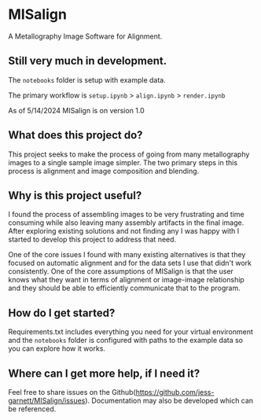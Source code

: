 # MISalign
A Metallography Image Software for Alignment.

## Still very much in development.
The `notebooks` folder is setup with example data.

The primary workflow is `setup.ipynb` > `align.ipynb` > `render.ipynb`

As of 5/14/2024 MISalign is on version 1.0

## What does this project do?
This project seeks to make the process of going from many metallography images to a single sample image simpler. The two primary steps in this process is alignment and image composition and blending.
## Why is this project useful?
I found the process of assembling images to be very frustrating and time consuming while also leaving many assembly artifacts in the final image. After exploring existing solutions and not finding any I was happy with I started to develop this project to address that need.

One of the core issues I found with many existing alternatives is that they focused on automatic alignment and for the data sets I use that didn't work consistently. One of the core assumptions of MISalign is that the user knows what they want in terms of alignment or image-image relationship and they should be able to efficiently communicate that to the program.
## How do I get started?
Requirements.txt includes everything you need for your virtual environment and the `notebooks` folder is configured with paths to the example data so you can explore how it works.
## Where can I get more help, if I need it?
Feel free to share issues on the Github(https://github.com/jess-garnett/MISalign/issues). Documentation may also be developed which can be referenced.
